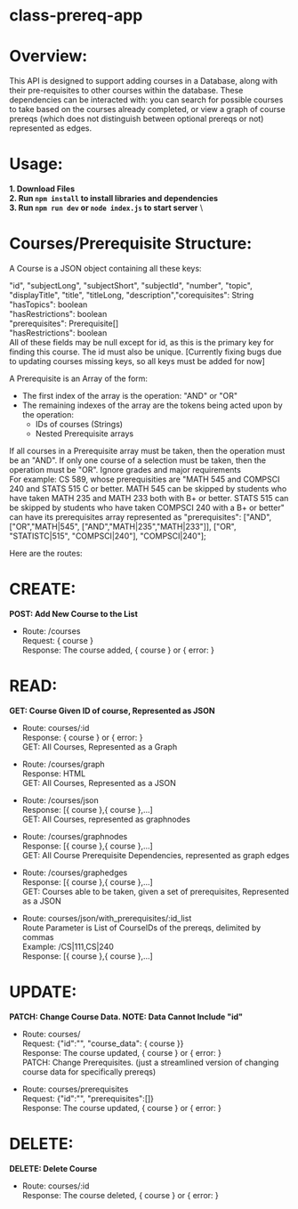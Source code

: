 # class-prereq-app

# Overview: 

This API is designed to support adding courses in a Database, along with their pre-requisites to other courses within the database. These dependencies can be interacted with: you can search for possible courses to take based on the courses already completed, or view a graph of course prereqs (which does not distinguish between optional prereqs or not) represented as edges. 

# Usage: 

**1. Download Files** \
**2. Run `npm install` to install libraries and dependencies** \
**3. Run `npm run dev` or `node index.js` to start server** \

# Courses/Prerequisite Structure: 

A Course is a JSON object containing all these keys: 

"id", "subjectLong", "subjectShort", "subjectId", "number", "topic", "displayTitle", "title", "titleLong, "description","corequisites": String  
"hasTopics": boolean  
"hasRestrictions": boolean  
"prerequisites": Prerequisite[]   
"hasRestrictions": boolean  
All of these fields may be null except for id, as this is the primary key for finding this course. The id must also be unique. [Currently fixing bugs due to updating courses missing keys, so all keys must be added for now]  

A Prerequisite is an Array of the form:  
- The first index of the array is the operation: "AND" or "OR"  
- The remaining indexes of the array are the tokens being acted upon by the operation:  
  - IDs of courses (Strings)  
  - Nested Prerequisite arrays
  
If all courses in a Prerequisite array must be taken, then the operation must be an "AND". If only one course of a selection must be taken, then the operation must be "OR". Ignore grades and major requirements  
For example: CS 589, whose prerequisities are "MATH 545 and COMPSCI 240 and STATS 515 C or better. MATH 545 can be skipped by students who have taken MATH 235 and MATH 233 both with B+ or better. STATS 515 can be skipped by students who have taken COMPSCI 240 with a B+ or better" can have its prerequisites array represented as "prerequisites": ["AND", ["OR","MATH|545", ["AND","MATH|235","MATH|233"]], ["OR", "STATISTC|515", "COMPSCI|240"], "COMPSCI|240"]; 

Here are the routes:

# CREATE:

**POST: Add New Course to the List**

- Route: /courses  
Request: { course }  
Response: The course added, { course } or { error: }  
# READ:

**GET: Course Given ID of course, Represented as JSON**

- Route: courses/:id  
Response: { course } or { error: }  
GET: All Courses, Represented as a Graph  

- Route: /courses/graph  
Response: HTML  
GET: All Courses, Represented as a JSON  

- Route: /courses/json  
Response: [{ course },{ course },...]  
GET: All Courses, represented as graphnodes  

- Route: /courses/graphnodes  
Response:  [{ course },{ course },...]  
GET: All Course Prerequisite Dependencies, represented as graph edges  

- Route: /courses/graphedges  
Response:  [{ course },{ course },...]  
GET: Courses able to be taken, given a set of prerequisites, Represented as a JSON  

- Route: courses/json/with_prerequisites/:id_list  
Route Parameter is List of CourseIDs of the prereqs, delimited by commas  
Example: /CS|111,CS|240  
Response:  [{ course },{ course },...]  
# UPDATE:

**PATCH: Change Course Data. NOTE: Data Cannot Include "id"**

- Route: courses/  
Request: {"id":"", "course_data": { course }}  
Response: The course updated, { course } or { error: }  
PATCH: Change Prerequisites. (just a streamlined version of changing course data for specifically prereqs)  

- Route: courses/prerequisites  
Request: {"id":"", "prerequisites":[]}  
Response: The course updated, { course } or { error: }  
# DELETE:

**DELETE: Delete Course**

- Route: courses/:id  
Response: The course deleted, { course } or { error: }  
